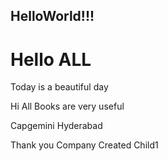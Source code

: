 ## HelloWorld!!!
# Hello ALL

Today is a beautiful day

Hi All
Books are very useful

Capgemini Hyderabad


Thank you
Company
Created Child1

